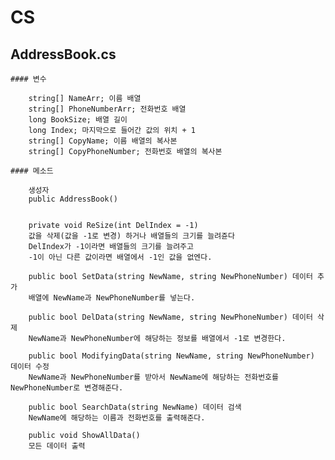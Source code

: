 # CS

## AddressBook.cs

    #### 변수

        string[] NameArr; 이름 배열
        string[] PhoneNumberArr; 전화번호 배열
        long BookSize; 배열 길이
        long Index; 마지막으로 들어간 값의 위치 + 1
        string[] CopyName; 이름 배열의 복사본
        string[] CopyPhoneNumber; 전화번호 배열의 복사본

    #### 메소드

        생성자
        public AddressBook()


        private void ReSize(int DelIndex = -1)
        값을 삭제(값을 -1로 변경) 하거나 배열들의 크기를 늘려쥰다
        DelIndex가 -1이라면 배열들의 크기를 늘려주고
        -1이 아닌 다른 값이라면 배열에서 -1인 값을 없엔다.

        public bool SetData(string NewName, string NewPhoneNumber) 데이터 추가
        배열에 NewName과 NewPhoneNumber를 넣는다.

        public bool DelData(string NewName, string NewPhoneNumber) 데이터 삭제
        NewName과 NewPhoneNumber에 해당하는 정보를 배열에서 -1로 변경한다.

        public bool ModifyingData(string NewName, string NewPhoneNumber) 데이터 수정
        NewName과 NewPhoneNumber를 받아서 NewName에 해당하는 전화번호를 NewPhoneNumber로 변경해준다.

        public bool SearchData(string NewName) 데이터 검색
        NewName에 해당하는 이름과 전화번호를 출력해준다.

        public void ShowAllData()
        모든 데이터 출력
